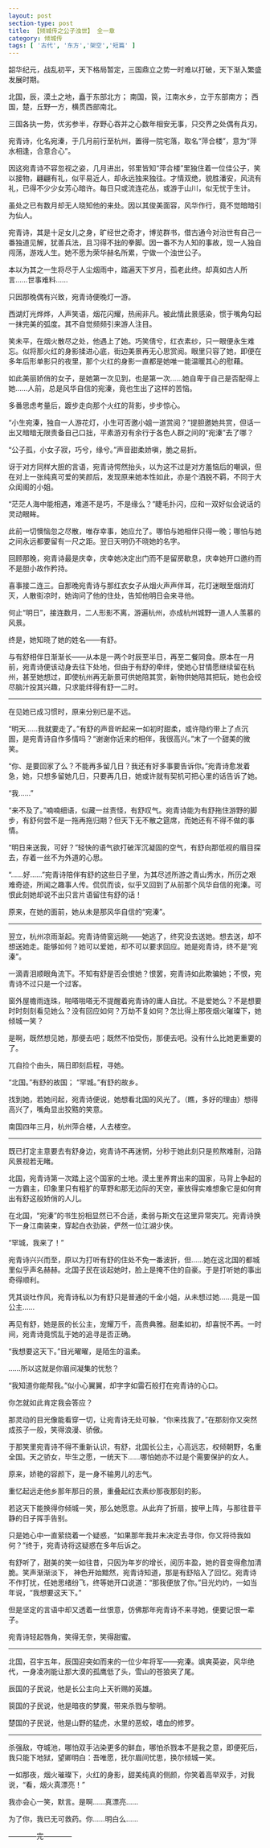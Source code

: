 ```yaml
---
layout: post
section-type: post
title: 【倾城传之公子浊世】 全一章
category: 倾城传
tags: [ '古代', '东方','架空','短篇' ]
---
```

韶华纪元，战乱初平，天下格局暂定，三国鼎立之势一时难以打破，天下渐入繁盛发展时期。

北国，辰，漠土之地，矗于东部北方；
南国，笢，江南水乡，立于东部南方；
西国，楚，丘野一方，横贯西部南北。

三国各执一势，优劣参半，存野心吞并之心数年相安无事，只交界之处偶有兵刃。

宛青诗，化名宛溱，于几月前行至杭州，置得一院宅落，取名“萍合楼”，意为“萍水相逢，合意合心”。

因这宛青诗不容忽视之姿，几月进出，邻里皆知“萍合楼”里独住着一位佳公子，笑以接物，翩翩有礼，似平易近人，却永远独来独往。才情双绝，貌胜潘安，风流有礼，已得不少少女芳心暗许。每日只或流连花丛，或游于山川，似无忧于生计。

虽处之已有数月却无人晓知他的来处。因以其俊美面容，风华作行，竟不觉暗暗引为仙人。

宛青诗，其是十足女儿之身，旷经世之奇才，博览群书，借古通今对治世有自己一番独道见解，犹善兵法，且习得不拙的拳脚。因一番不为人知的事故，现一人独自闯荡，游戏人生。她不愿为荣华赫名所累，宁做一个浊世公子。

本以为其之一生将尽于人尘烟雨中，踏遍天下岁月，孤老此终。却真如古人所言……世事难料……

只因那晚偶有兴致，宛青诗便晚灯一游。

西湖灯光烨烨，人声笑语，烟花闪耀，热闹非凡。被此情此景感染，惯于嘴角勾起一抹完美的弧度。其不自觉频频引来游人注目。

笑未平，在烟火散尽之处，他遇上了她。巧笑倩兮，红衣素纱，只一眼便永生难忘。似将那火红的身影揉进心底，街边美景再无心思赏阅。眼里只容了她，即便在多年后形单影只的夜里，那个火红的身影一直都是她唯一能温暖其心的慰藉。

如此美丽娇俏的女子，是她第一次见到，也是第一次……她自卑于自己是否配得上她……人前，总是风华自信的宛溱，竟也生出了这样的苦恼。

多番思虑考量后，踱步走向那个火红的背影，步步惊心。

“小生宛溱，独自一人游花灯，小生可否邀小姐一道赏阅？”提胆邀她共赏，但话一出又暗暗无限责备自己口拙，平素游刃有余行于各色人群之间的“宛溱”去了哪？

“公子孤，小女子寂，巧兮，缘兮。”声音甜柔娇嗔，脆之易折。

讶于对方同样大胆的言语，宛青诗愕然抬头，以为这不过是对方羞恼后的嘲讽，但在对上一张纯真可爱的笑颜后，发现原来她本性如此，亦是个洒脱不羁，不同于大众闺阁的小姐。

“茫茫人海中能相遇，难道不是巧，不是缘么？”睫毛扑闪，应和一双好似会说话的灵动眼眸。

此前一切懊恼忽之尽散，唯存幸事，她应允了。哪怕与她相伴只得一晚；哪怕与她之间永远都要留有一尺之距。翌日天明仍不晓她的名字。

回顾那晚，宛青诗最是庆幸，庆幸她决定出门而不是留房歇息，庆幸她开口邀约而不是胆小故作矜持。

喜事接二连三。自那晚宛青诗与那红衣女子从烟火声声伴耳，花灯迷眼至烟消灯灭，人散街凉时，她询问了他的住处，告知他明日会来寻他。

何止“明日”，接连数月，二人形影不离，游遍杭州，亦成杭州城野一道人人羡慕的风景。

终是，她知晓了她的姓名——有舒。

与有舒相伴日渐渐长——从本是一两个时辰至半日，再至二餐同食。原本在一月前，宛青诗便该动身去往下处地，但由于有舒的牵绊，使她心甘情愿继续留在杭州，甚至她想过，即使杭州再无新景可供她陪其赏，新物供她陪其把玩，她也会绞尽脑汁投其兴趣，只求能绊得有舒一二时。

****

在见她已成习惯时，原来分别已是不远。

“明天……我就要走了。”有舒的声音听起来一如初时甜柔，或许隐约带上了点沉圄，是宛青诗自作多情吗？“谢谢你近来的相伴，我很高兴。”末了一个甜美的微笑。

“你、是要回家了么？不能再多留几日？我还有好多事要告诉你。”宛青诗愈发着急，她，只想多留她几日，只要再几日，她或许就有契机可把心里的话告诉了她。

“我……”

“来不及了。”喃喃细语，似藏一丝责怪，有舒叹气。宛青诗能为有舒拖住游野的脚步，有舒何尝不是一拖再拖归期？但天下无不散之筵席，而她还有不得不做的事情。

“明日来送我，可好？”轻快的语气欲打破浑沉凝固的空气，有舒向那低视的眉目探去，存着一丝不为外道的心思。

“……好……”宛青诗陪伴有舒的这些日子里，为其尽述所游之青山秀水，所历之艰难奇迹，所闻之趣事人传。侃侃而谈，似乎又回到了从前那个风华自信的宛溱。可恨此刻她却说不出只言片语留住有舒的话！

原来，在她的面前，她从未是那风华自信的“宛溱”。

****

翌立，杭州凉雨渐起。宛青诗倚窗远眺——她逃了，终究没去送她。想去送，却不想送她走。能够如何？她可以爱她，却不可以要求回应。她是宛青诗，终不是“宛溱”。

一滴青泪顺眼角流下。不知有舒是否会恨她？恨罢，宛青诗如此欺骗她；不恨，宛青诗不过只是一个过客。

窗外屋檐雨连珠，啪嗒啪嗒无不提醒着宛青诗的庸人自扰。不是爱她么？不是想要时时刻刻看见她么？没有回应如何？万劫不复如何？怎比得上那夜烟火璀璨下，她倾城一笑？

是啊，既然想见她，那便去吧；既然不怕受伤，那便去吧。没有什么比她更重要的了。

兀自捡个由头，隔日即刻启程，寻她。

“北国。”有舒的故国；
“罕城。”有舒的故乡。

找到她，若她问起，宛青诗便说，她想看北国的风光了。（瞧，多好的理由）想得高兴了，嘴角显出狡黠的笑意。

南国四年三月，杭州萍合楼，人去楼空。

****

既已打定主意要去有舒身边，宛青诗不再迷惘，分秒于她此刻只是煎熬难耐，沿路风景视若无睹。

北国，宛青诗第一次踏上这个国家的土地。漠土里养育出来的国家，马背上争起的一方霸主，印象里只有粗犷的草野和那无边际的天空，豪放得实难想象它是如何育出有舒这般娇俏的人儿。

在北国，“宛溱”的书生扮相显然已不合适，柔弱与斯文在这里异常突兀。宛青诗换下一身江南装束，穿起白衣劲装，俨然一位江湖少侠。

“罕城，我来了！”

宛青诗兴兴而至，原以为打听有舒的住处不免一番波折，但……她在这北国的都城里似乎声名赫赫。北国子民在谈起她时，脸上是掩不住的自豪。于是打听她的事出奇得顺利。

凭其谈吐作风，宛青诗私以为有舒只是普通的千金小姐，从未想过她……竟是一国公主…… 

再见有舒，她是辰的长公主，宠耀万千，高贵典雅。甜柔如初，却喜悦不再。一时间，宛青诗竟慌乱于她的追寻是否正确。

“我想要这天下。”目光曜曜，是陌生的温柔。

……所以这就是你眉间凝集的忧愁？

“我知道你能帮我。”似小心翼翼，却字字如雷石般打在宛青诗的心口。

你怎就如此肯定我会答应？

那灵动的目光像能看穿一切，让宛青诗无处可躲，“你来找我了。”在那刻你又突然成孩子一般，笑得浪漫、骄傲。

于那笑里宛青诗不得不重新认识，有舒，北国长公主，心高远志，权倾朝野，名重全国。天之骄女，毕生之愿，一统天下……哪怕她亦不过是个需要保护的女人。

原来，娇艳的容颜下，是一身不输男儿的志气。 

重忆起远走他乡那年那日的景，重叠起红衣素纱那夜那刻的影。

若这天下能换得你倾城一笑，那么她愿意。从此弃了折扇，披甲上阵，与那往昔平静的日子挥手告别。

只是她心中一直萦绕着一个疑惑，“如果那年我并未决定去寻你，你又将待我如何？”终于，宛青诗将这疑惑在多年后诉之。

有舒听了，甜美的笑一如往昔，只因为年岁的增长，阅历丰盈，她的音变得愈加清脆。笑声渐渐淡下， 神色开始黯然，宛青诗知道，那是有舒陷入了回忆。宛青诗不作打扰，任她思绪纷飞，终等她开口说道：“那我便放了你。”目光灼灼，一如当年说，“我想要这天下。”

但是坚定的言语中却又透着一丝恨意，仿佛那年宛青诗不来寻她，便要记恨一辈子。

宛青诗轻起唇角，笑得无奈，笑得甜蜜。

****

北国，召宇五年，辰国迎突如而来的一位少年将军——宛溱。飒爽英姿，风华绝代，一身凌冽能让那大漠的孤鹰低了头，雪山的苍狼夹了尾。

辰国的子民说，他是长公主向上天祈赐的英雄。

笢国的子民说，他是暗夜的梦魔，带来杀戮与黎明。

楚国的子民说，他是山野的猛虎，水里的恶蛟，嗜血的修罗。

****

杀强敌，夺城池，哪怕双手沾染更多的鲜血，哪怕杀戮本不是我之意，即便死后，我只能下地狱，望卿明白：吾唯愿，抚尔眉间忧思，换尔倾城一笑。

一如那夜，烟火璀璨下，火红的身影，甜美纯真的侧颜，你笑着高举双手，对我说，“看，烟火真漂亮！”

我亦会心一笑，默言。是啊……真漂亮……


为了你，我已无可救药。你……明白么……

————完————

